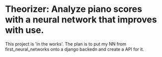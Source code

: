 # Theorizer: Analyze piano scores with a neural network that improves with use.

This project is 'in the works'. The plan is to put my NN from first_neural_networks onto a django backedn and create a API for it.

